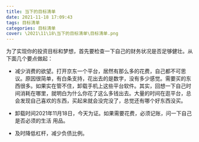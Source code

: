 ```yaml
---
title: 当下的目标清单
date: 2021-11-18 17:09:43
tags: 目标清单
categories: 目标清单
cover: \2021\11\18\当下的目标清单\目标清单.png
---
```


为了实现你的投资目标和梦想，首先要检查一下自己的财务状况是否足够健壮。从下面几个要点做起：

* 减少消费的欲望。打开京东一个平台，居然有那么多的花费，自己都不可思议。原因很简单，有白条支持，花出去的是数字，没有多少感觉。需要买的东西很多。如果实在管不住，卸载手机上这些平台软件。其实，回想一下自己时间消耗在哪里，就明白为什么你花了这么多钱出去。大量的时间在逛平台，总会发现自己喜欢的东西，买起来就会没完没了，总觉还有哪个好东西没买。

* 卸载时间2021年11月18日，今天为证。如果需要花费，必须记账，问一下自己是否必须的生活 用品。

* 及时降低杠杆，减少负债比例。

  

  
